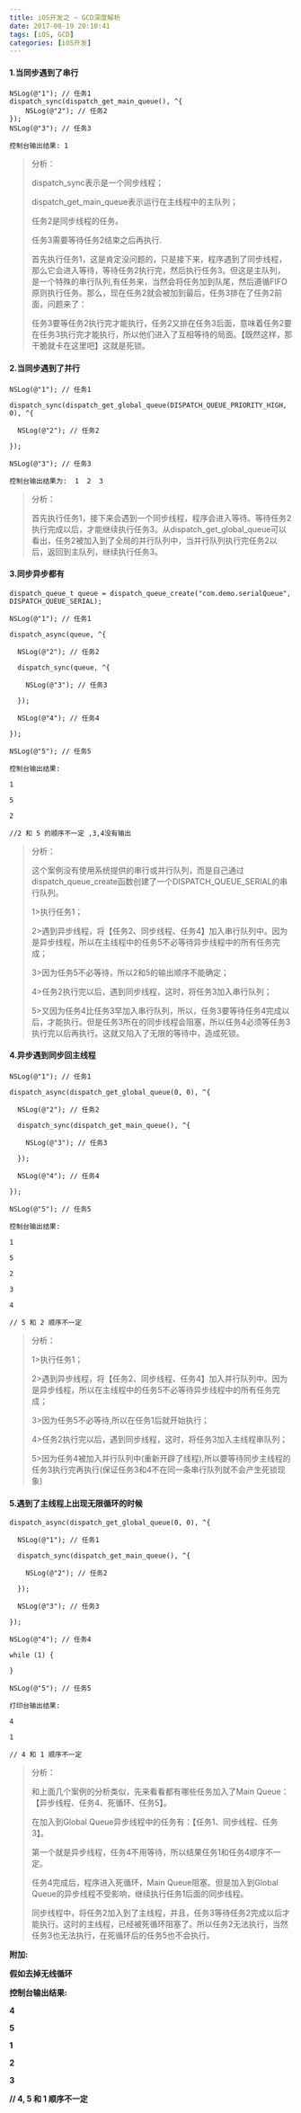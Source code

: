 ```yaml
---
title: iOS开发之 ~ GCD深度解析
date: 2017-08-19 20:10:41
tags: [iOS, GCD]
categories: [iOS开发]
---
```




#### 1.当同步遇到了串行

```objc
NSLog(@"1"); // 任务1
dispatch_sync(dispatch_get_main_queue(), ^{
    NSLog(@"2"); // 任务2
});
NSLog(@"3"); // 任务3
```

`控制台输出结果: 1`



> 分析：
>
> dispatch_sync表示是一个同步线程；
>
> dispatch_get_main_queue表示运行在主线程中的主队列；
>
> 任务2是同步线程的任务。
>
> 任务3需要等待任务2结束之后再执行.
>
> 首先执行任务1，这是肯定没问题的，只是接下来，程序遇到了同步线程，那么它会进入等待，等待任务2执行完，然后执行任务3。但这是主队列，是一个特殊的串行队列,有任务来，当然会将任务加到队尾，然后遵循FIFO原则执行任务。那么，现在任务2就会被加到最后，任务3排在了任务2前面，问题来了：
>
> 任务3要等任务2执行完才能执行，任务2又排在任务3后面，意味着任务2要在任务3执行完才能执行，所以他们进入了互相等待的局面。【既然这样，那干脆就卡在这里吧】这就是死锁。



#### 2.当同步遇到了并行

```objc
NSLog(@"1"); // 任务1

dispatch_sync(dispatch_get_global_queue(DISPATCH_QUEUE_PRIORITY_HIGH, 0), ^{

  NSLog(@"2"); // 任务2

});

NSLog(@"3"); // 任务3
```

`控制台输出结果为:  1  2  3`

> 分析：
>
> 首先执行任务1，接下来会遇到一个同步线程，程序会进入等待。等待任务2执行完成以后，才能继续执行任务3。从dispatch_get_global_queue可以看出，任务2被加入到了全局的并行队列中，当并行队列执行完任务2以后，返回到主队列，继续执行任务3。



#### 3.同步异步都有

```objc
dispatch_queue_t queue = dispatch_queue_create("com.demo.serialQueue", DISPATCH_QUEUE_SERIAL);

NSLog(@"1"); // 任务1

dispatch_async(queue, ^{

  NSLog(@"2"); // 任务2

  dispatch_sync(queue, ^{  

​    NSLog(@"3"); // 任务3

  });

  NSLog(@"4"); // 任务4

});

NSLog(@"5"); // 任务5
```

`控制台输出结果:`

`1`

`5`

`2`

`//2 和 5 的顺序不一定 ,3,4没有输出`

> 分析：
>
> 这个案例没有使用系统提供的串行或并行队列，而是自己通过dispatch_queue_create函数创建了一个DISPATCH_QUEUE_SERIAL的串行队列。
>
> 1>执行任务1；
>
> 2>遇到异步线程，将【任务2、同步线程、任务4】加入串行队列中。因为是异步线程，所以在主线程中的任务5不必等待异步线程中的所有任务完成；
>
> 3>因为任务5不必等待，所以2和5的输出顺序不能确定；
>
> 4>任务2执行完以后，遇到同步线程，这时，将任务3加入串行队列；
>
> 5>又因为任务4比任务3早加入串行队列，所以，任务3要等待任务4完成以后，才能执行。但是任务3所在的同步线程会阻塞，所以任务4必须等任务3执行完以后再执行。这就又陷入了无限的等待中，造成死锁。



#### 4.异步遇到同步回主线程

```objc
NSLog(@"1"); // 任务1

dispatch_async(dispatch_get_global_queue(0, 0), ^{

  NSLog(@"2"); // 任务2

  dispatch_sync(dispatch_get_main_queue(), ^{

​    NSLog(@"3"); // 任务3

  });

  NSLog(@"4"); // 任务4

});

NSLog(@"5"); // 任务5
```

`控制台输出结果:`

`1`

`5`

`2`

`3`

`4`

`// 5 和 2 顺序不一定`

> 分析：
>
> 1>执行任务1；
>
> 2>遇到异步线程，将【任务2、同步线程、任务4】加入并行队列中。因为是异步线程，所以在主线程中的任务5不必等待异步线程中的所有任务完成；
>
> 3>因为任务5不必等待,所以在任务1后就开始执行；
>
> 4>任务2执行完以后，遇到同步线程，这时，将任务3加入主线程串队列；
>
> 5>因为任务4被加入并行队列中(重新开辟了线程),所以要等待同步主线程的任务3执行完再执行(保证任务3和4不在同一条串行队列就不会产生死锁现象)



#### 5.遇到了主线程上出现无限循环的时候

```objc
dispatch_async(dispatch_get_global_queue(0, 0), ^{

  NSLog(@"1"); // 任务1

  dispatch_sync(dispatch_get_main_queue(), ^{

​    NSLog(@"2"); // 任务2

  });

  NSLog(@"3"); // 任务3

});

NSLog(@"4"); // 任务4

while (1) {

}

NSLog(@"5"); // 任务5
```

`打印台输出结果:`

`4`

`1`

`// 4 和 1 顺序不一定`

> 分析：
>
> 和上面几个案例的分析类似，先来看看都有哪些任务加入了Main Queue：【异步线程、任务4、死循环、任务5】。
>
> 在加入到Global Queue异步线程中的任务有：【任务1、同步线程、任务3】。
>
> 第一个就是异步线程，任务4不用等待，所以结果任务1和任务4顺序不一定。
>
> 任务4完成后，程序进入死循环，Main Queue阻塞。但是加入到Global Queue的异步线程不受影响，继续执行任务1后面的同步线程。
>
> 同步线程中，将任务2加入到了主线程，并且，任务3等待任务2完成以后才能执行。这时的主线程，已经被死循环阻塞了。所以任务2无法执行，当然任务3也无法执行，在死循环后的任务5也不会执行。
>



**附加:**

**假如去掉无线循环**

**控制台输出结果:**

**4**

**5**

**1**

**2**

**3**

**// 4, 5 和 1  顺序不一定**

